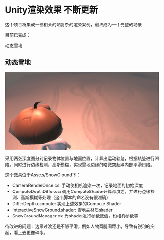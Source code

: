 # Unity渲染效果 不断更新

这个项目将集成一些相关的略复杂的渲染案例，最终成为一个完整的场景

目前已完成：

动态雪地



## 动态雪地



<img src="./README.assets/image-20230731163813301.png" alt="image-20230731163813301" style="zoom:50%;" />

采用两张深度图分别记录物体位置与地面位置，计算出运动轨迹，根据轨迹进行凹陷。同时进行边缘检测，高斯模糊，实现雪地边缘的略微突起与内部平滑凹陷。

这个效果位于Assets/SnowGround下：

- CameraRenderOnce.cs: 手动使相机渲染一次，记录地面的初始深度
- ComputeDepthDiffer.cs: 调用ComputeShader计算深度差，并进行边缘检测、高斯模糊等处理（这个脚本的命名没有很准确）
- DifferDepth.compute: 实现上述效果的Compute Shader
- InteractiveSnowGround.shader: 雪地主材质shader
- SnowGroundManager.cs: 为shader进行参数赋值，如相机参数等

待改进的问题：边缘过渡还是不够平滑，例如人物两腿间距小，导致有锐利的突起，看上去更像碎冰。

